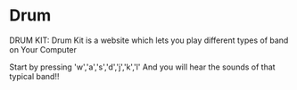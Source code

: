 # Drum
DRUM KIT:
  Drum Kit is a website which lets you play different types of band on Your Computer

Start by pressing 'w','a','s','d','j','k','l'
And you will hear the sounds of that typical band!!
